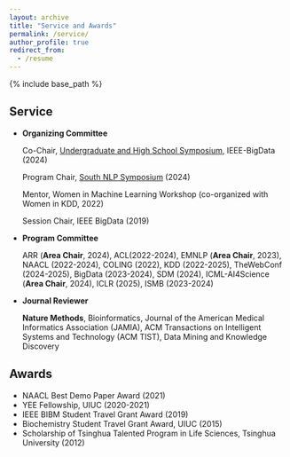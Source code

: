 ```yaml
---
layout: archive
title: "Service and Awards"
permalink: /service/
author_profile: true
redirect_from:
  - /resume
---
```


{% include base_path %}

## Service
- **Organizing Committee**
  <!---
  Program Chair, [Foundation Models for Science Big Data Workshop](https://xuanwang91.github.io/fm4science-workshop/), IEEE-BigData (2024)
  --->
  
  Co-Chair, [Undergraduate and High School Symposium](https://www3.cs.stonybrook.edu/~ieeebigdata2024/SpecialSymposium.html), IEEE-BigData (2024)

  Program Chair, [South NLP Symposium](https://southnlp.github.io/southnlp2024/) (2024)

  Mentor, Women in Machine Learning Workshop (co-organized with Women in KDD, 2022)

  Session Chair, IEEE BigData (2019)

- **Program Committee**

  ARR (**Area Chair**, 2024), ACL(2022-2024), EMNLP (**Area Chair**, 2023), NAACL (2022-2024), COLING (2022), KDD (2022-2025), TheWebConf (2024-2025), BigData (2023-2024), SDM (2024), ICML-AI4Science (**Area Chair**, 2024), ICLR (2025), ISMB (2023-2024)

- **Journal Reviewer**

  **Nature Methods**, Bioinformatics, Journal of the American Medical Informatics Association (JAMIA), ACM Transactions on Intelligent Systems and Technology (ACM TIST), Data Mining and Knowledge Discovery


## Awards

- NAACL Best Demo Paper Award (2021)
- YEE Fellowship, UIUC (2020-2021)
- IEEE BIBM Student Travel Grant Award (2019)
- Biochemistry Student Travel Grant Award, UIUC (2015)
- Scholarship of Tsinghua Talented Program in Life Sciences, Tsinghua University (2012)

